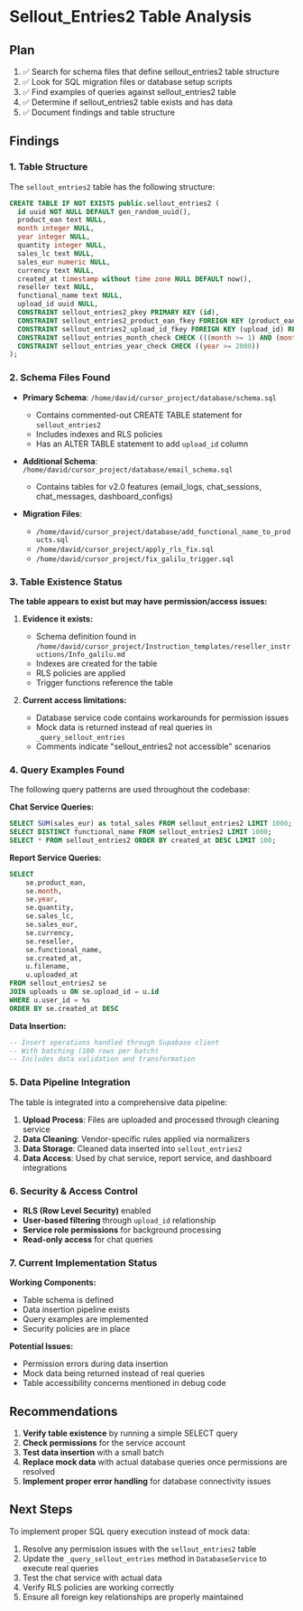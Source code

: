 # Sellout_Entries2 Table Analysis

## Plan
1. ✅ Search for schema files that define sellout_entries2 table structure
2. ✅ Look for SQL migration files or database setup scripts
3. ✅ Find examples of queries against sellout_entries2 table
4. ✅ Determine if sellout_entries2 table exists and has data
5. ✅ Document findings and table structure

## Findings

### 1. Table Structure

The `sellout_entries2` table has the following structure:

```sql
CREATE TABLE IF NOT EXISTS public.sellout_entries2 (
  id uuid NOT NULL DEFAULT gen_random_uuid(),
  product_ean text NULL,
  month integer NULL,
  year integer NULL,
  quantity integer NULL,
  sales_lc text NULL,
  sales_eur numeric NULL,
  currency text NULL,
  created_at timestamp without time zone NULL DEFAULT now(),
  reseller text NULL,
  functional_name text NULL,
  upload_id uuid NULL,
  CONSTRAINT sellout_entries2_pkey PRIMARY KEY (id),
  CONSTRAINT sellout_entries2_product_ean_fkey FOREIGN KEY (product_ean) REFERENCES products (ean),
  CONSTRAINT sellout_entries2_upload_id_fkey FOREIGN KEY (upload_id) REFERENCES uploads (id) ON DELETE SET NULL,
  CONSTRAINT sellout_entries_month_check CHECK (((month >= 1) AND (month <= 12))),
  CONSTRAINT sellout_entries_year_check CHECK ((year >= 2000))
);
```

### 2. Schema Files Found

- **Primary Schema**: `/home/david/cursor_project/database/schema.sql`
  - Contains commented-out CREATE TABLE statement for `sellout_entries2` 
  - Includes indexes and RLS policies
  - Has an ALTER TABLE statement to add `upload_id` column

- **Additional Schema**: `/home/david/cursor_project/database/email_schema.sql`
  - Contains tables for v2.0 features (email_logs, chat_sessions, chat_messages, dashboard_configs)

- **Migration Files**:
  - `/home/david/cursor_project/database/add_functional_name_to_products.sql`
  - `/home/david/cursor_project/apply_rls_fix.sql`
  - `/home/david/cursor_project/fix_galilu_trigger.sql`

### 3. Table Existence Status

**The table appears to exist but may have permission/access issues:**

1. **Evidence it exists:**
   - Schema definition found in `/home/david/cursor_project/Instruction_templates/reseller_instructions/Info_galilu.md`
   - Indexes are created for the table
   - RLS policies are applied
   - Trigger functions reference the table

2. **Current access limitations:**
   - Database service code contains workarounds for permission issues
   - Mock data is returned instead of real queries in `_query_sellout_entries`
   - Comments indicate "sellout_entries2 not accessible" scenarios

### 4. Query Examples Found

The following query patterns are used throughout the codebase:

**Chat Service Queries:**
```sql
SELECT SUM(sales_eur) as total_sales FROM sellout_entries2 LIMIT 1000;
SELECT DISTINCT functional_name FROM sellout_entries2 LIMIT 1000;
SELECT * FROM sellout_entries2 ORDER BY created_at DESC LIMIT 100;
```

**Report Service Queries:**
```sql
SELECT 
    se.product_ean,
    se.month,
    se.year,
    se.quantity,
    se.sales_lc,
    se.sales_eur,
    se.currency,
    se.reseller,
    se.functional_name,
    se.created_at,
    u.filename,
    u.uploaded_at
FROM sellout_entries2 se
JOIN uploads u ON se.upload_id = u.id
WHERE u.user_id = %s
ORDER BY se.created_at DESC
```

**Data Insertion:**
```sql
-- Insert operations handled through Supabase client
-- With batching (100 rows per batch)
-- Includes data validation and transformation
```

### 5. Data Pipeline Integration

The table is integrated into a comprehensive data pipeline:

1. **Upload Process**: Files are uploaded and processed through cleaning service
2. **Data Cleaning**: Vendor-specific rules applied via normalizers
3. **Data Storage**: Cleaned data inserted into `sellout_entries2`
4. **Data Access**: Used by chat service, report service, and dashboard integrations

### 6. Security & Access Control

- **RLS (Row Level Security)** enabled
- **User-based filtering** through `upload_id` relationship
- **Service role permissions** for background processing
- **Read-only access** for chat queries

### 7. Current Implementation Status

**Working Components:**
- Table schema is defined
- Data insertion pipeline exists
- Query examples are implemented
- Security policies are in place

**Potential Issues:**
- Permission errors during data insertion
- Mock data being returned instead of real queries
- Table accessibility concerns mentioned in debug code

## Recommendations

1. **Verify table existence** by running a simple SELECT query
2. **Check permissions** for the service account
3. **Test data insertion** with a small batch
4. **Replace mock data** with actual database queries once permissions are resolved
5. **Implement proper error handling** for database connectivity issues

## Next Steps

To implement proper SQL query execution instead of mock data:

1. Resolve any permission issues with the `sellout_entries2` table
2. Update the `_query_sellout_entries` method in `DatabaseService` to execute real queries
3. Test the chat service with actual data
4. Verify RLS policies are working correctly
5. Ensure all foreign key relationships are properly maintained